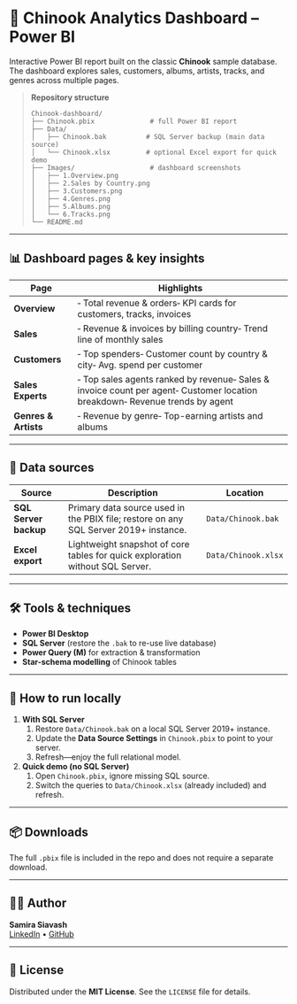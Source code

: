 # 🎵 Chinook Analytics Dashboard – Power BI

Interactive Power BI report built on the classic **Chinook** sample database.\
The dashboard explores sales, customers, albums, artists, tracks, and genres across multiple pages.

> **Repository structure**
>
> ```
> Chinook-dashboard/
> ├── Chinook.pbix              # full Power BI report
> ├── Data/
> │   ├── Chinook.bak          # SQL Server backup (main data source)
> │   └── Chinook.xlsx         # optional Excel export for quick demo
> ├── Images/                   # dashboard screenshots
> │   ├── 1.Overview.png
> │   ├── 2.Sales by Country.png
> │   ├── 3.Customers.png
> │   ├── 4.Genres.png
> │   ├── 5.Albums.png
> │   └── 6.Tracks.png
> └── README.md
> ```

---

## 📊 Dashboard pages & key insights

| Page                 | Highlights                                                                |
| -------------------- | ------------------------------------------------------------------------- |
| **Overview**         | ‑ Total revenue & orders‑ KPI cards for customers, tracks, invoices       |
| **Sales**            | ‑ Revenue & invoices by billing country‑ Trend line of monthly sales      |
| **Customers**        | ‑ Top spenders‑ Customer count by country & city‑ Avg. spend per customer |
| **Sales Experts**    | ‑ Top sales agents ranked by revenue‑ Sales & invoice count per agent‑ Customer location breakdown‑ Revenue trends by agent |
| **Genres & Artists** | ‑ Revenue by genre‑ Top-earning artists and albums                        |

---

## 📅 Data sources

| Source                         | Description                                                                          | Location            |
| ------------------------------ | ------------------------------------------------------------------------------------ | ------------------- |
| **SQL Server backup** | Primary data source used in the PBIX file; restore on any SQL Server 2019+ instance. | `Data/Chinook.bak`  |
| **Excel export**      | Lightweight snapshot of core tables for quick exploration without SQL Server.        | `Data/Chinook.xlsx` |

---

## 🛠 Tools & techniques

- **Power BI Desktop**
- **SQL Server** (restore the `.bak` to re-use live database)
- **Power Query (M)** for extraction & transformation
- **Star-schema modelling** of Chinook tables

---

## 🚀 How to run locally

1. **With SQL Server**
   1. Restore `Data/Chinook.bak` on a local SQL Server 2019+ instance.
   2. Update the **Data Source Settings** in `Chinook.pbix` to point to your server.
   3. Refresh—enjoy the full relational model.
2. **Quick demo (no SQL Server)**
   1. Open `Chinook.pbix`, ignore missing SQL source.
   2. Switch the queries to `Data/Chinook.xlsx` (already included) and refresh.

---

## 📦 Downloads

The full `.pbix` file is included in the repo and does not require a separate download.

---

## 👩‍💻 Author

**Samira Siavash**\
[LinkedIn](https://linkedin.com/in/samira-siavash) • [GitHub](https://github.com/SamiraSiavash)

---

## 📜 License

Distributed under the **MIT License**. See the `LICENSE` file for details.

